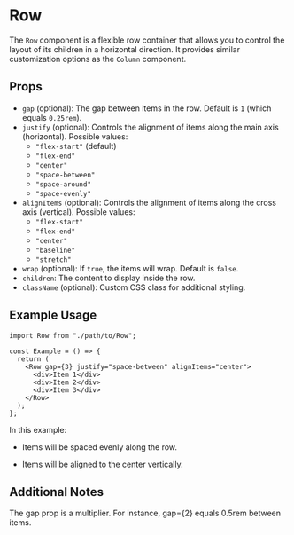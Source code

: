 # Row

The `Row` component is a flexible row container that allows you to control the layout of its children in a horizontal direction. It provides similar customization options as the `Column` component.

## Props

- `gap` (optional): The gap between items in the row. Default is `1` (which equals `0.25rem`).
- `justify` (optional): Controls the alignment of items along the main axis (horizontal). Possible values:
  - `"flex-start"` (default)
  - `"flex-end"`
  - `"center"`
  - `"space-between"`
  - `"space-around"`
  - `"space-evenly"`
- `alignItems` (optional): Controls the alignment of items along the cross axis (vertical). Possible values:
  - `"flex-start"`
  - `"flex-end"`
  - `"center"`
  - `"baseline"`
  - `"stretch"`
- `wrap` (optional): If `true`, the items will wrap. Default is `false`.
- `children`: The content to display inside the row.
- `className` (optional): Custom CSS class for additional styling.

## Example Usage

```tsx
import Row from "./path/to/Row";

const Example = () => {
  return (
    <Row gap={3} justify="space-between" alignItems="center">
      <div>Item 1</div>
      <div>Item 2</div>
      <div>Item 3</div>
    </Row>
  );
};
```

In this example:

- Items will be spaced evenly along the row.

- Items will be aligned to the center vertically.

## Additional Notes

The gap prop is a multiplier. For instance, gap={2} equals 0.5rem between items.
